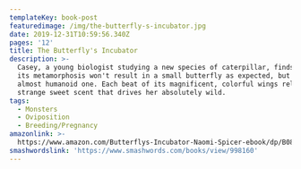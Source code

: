 ```yaml
---
templateKey: book-post
featuredimage: /img/the-butterfly-s-incubator.jpg
date: 2019-12-31T10:59:56.340Z
pages: '12'
title: The Butterfly's Incubator
description: >-
  Casey, a young biologist studying a new species of caterpillar, finds out that
  its metamorphosis won't result in a small butterfly as expected, but a giant,
  almost humanoid one. Each beat of its magnificent, colorful wings releases a
  strange sweet scent that drives her absolutely wild.
tags:
  - Monsters
  - Oviposition
  - Breeding/Pregnancy
amazonlink: >-
  https://www.amazon.com/Butterflys-Incubator-Naomi-Spicer-ebook/dp/B083CTC3WX/ref=sr_1_1?qid=1578220155&refinements=p_27%3ANaomi+Spicer&s=digital-text&sr=1-1&text=Naomi+Spicer
smashwordslink: 'https://www.smashwords.com/books/view/998160'
---
```


